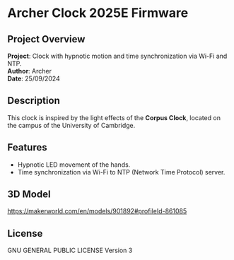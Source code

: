 # Archer Clock 2025E Firmware

## Project Overview
**Project**: Clock with hypnotic motion and time synchronization via Wi-Fi and NTP.  
**Author**: Archer  
**Date**: 25/09/2024

## Description
This clock is inspired by the light effects of the **Corpus Clock**, located on the campus of the University of Cambridge.

## Features
- Hypnotic LED movement of the hands.
- Time synchronization via Wi-Fi to NTP (Network Time Protocol) server.

## 3D Model
https://makerworld.com/en/models/901892#profileId-861085

## License
GNU GENERAL PUBLIC LICENSE Version 3
